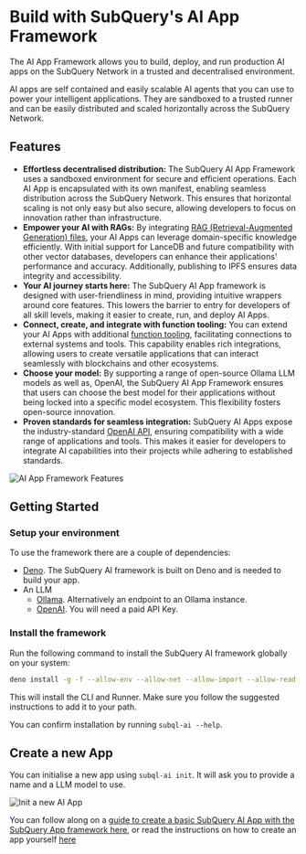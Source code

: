 # Build with SubQuery's AI App Framework

The AI App Framework allows you to build, deploy, and run production AI apps on the SubQuery Network in a trusted and decentralised environment.

AI apps are self contained and easily scalable AI agents that you can use to power your intelligent applications. They are sandboxed to a trusted runner and can be easily distributed and scaled horizontally across the SubQuery Network.

## Features

- **Effortless decentralised distribution:** The SubQuery AI App Framework uses a sandboxed environment for secure and efficient operations. Each AI App is encapsulated with its own manifest, enabling seamless distribution across the SubQuery Network. This ensures that horizontal scaling is not only easy but also secure, allowing developers to focus on innovation rather than infrastructure.
- **Empower your AI with RAGs:** By integrating [RAG (Retrieval-Augmented Generation) files](./build/rag.md), your AI Apps can leverage domain-specific knowledge efficiently. With initial support for LanceDB and future compatibility with other vector databases, developers can enhance their applications' performance and accuracy. Additionally, publishing to IPFS ensures data integrity and accessibility.
- **Your AI journey starts here:** The SubQuery AI App framework is designed with user-friendliness in mind, providing intuitive wrappers around core features. This lowers the barrier to entry for developers of all skill levels, making it easier to create, run, and deploy AI Apps.
- **Connect, create, and integrate with function tooling:** You can extend your AI Apps with additional [function tooling](./build/function_tools.md), facilitating connections to external systems and tools. This capability enables rich integrations, allowing users to create versatile applications that can interact seamlessly with blockchains and other ecosystems.
- **Choose your model:** By supporting a range of open-source Ollama LLM models as well as, OpenAI, the SubQuery AI App Framework ensures that users can choose the best model for their applications without being locked into a specific model ecosystem. This flexibility fosters open-source innovation.
- **Proven standards for seamless integration:** SubQuery AI Apps expose the industry-standard [OpenAI API](./query/query.md), ensuring compatibility with a wide range of applications and tools. This makes it easier for developers to integrate AI capabilities into their projects while adhering to established standards.

![AI App Framework Features](/assets/img/ai/features.jpg)

## Getting Started

### Setup your environment

To use the framework there are a couple of dependencies:

- [Deno](https://deno.land/). The SubQuery AI framework is built on Deno and is needed to build your app.
- An LLM
  - [Ollama](https://ollama.com/). Alternatively an endpoint to an Ollama instance.
  - [OpenAI](https://platform.openai.com). You will need a paid API Key.

### Install the framework

Run the following command to install the SubQuery AI framework globally on your system:

```bash
deno install -g -f --allow-env --allow-net --allow-import --allow-read --allow-write --allow-ffi --allow-run --unstable-worker-options -n subql-ai jsr:@subql/ai-app-framework/cli
```

This will install the CLI and Runner. Make sure you follow the suggested instructions to add it to your path.

You can confirm installation by running `subql-ai --help`.

## Create a new App

You can initialise a new app using `subql-ai init`. It will ask you to provide a name and a LLM model to use.

![Init a new AI App](/assets/img/ai/guide-init.png)

You can follow along on a [guide to create a basic SubQuery AI App with the SubQuery App framework here](./guides/fancy-greeter.md), or read the instructions on how to create an app yourself [here](./build/app.md)
